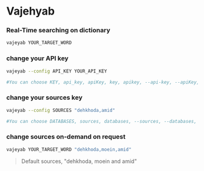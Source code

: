 # Vajehyab

### Real-Time searching on dictionary

```sh
vajeyab YOUR_TARGET_WORD
```

### change your API key

```sh
vajeyab --config API_KEY YOUR_API_KEY

#You can choose KEY, api_key, apiKey, key, apikey, --api-key, --apiKey, -k or -K instead of API_KEY.
```

### change your sources key

```sh
vajeyab --config SOURCES "dehkhoda,amid"

#You can choose DATABASES, sources, databases, --sources, --databases, -s or -S instead of SOURCES.
```

### change sources on-demand on request

```sh
vajeyab YOUR_TARGET_WORD "dehkhoda,moein,amid"
```

> Default sources, "dehkhoda, moein and amid" 
